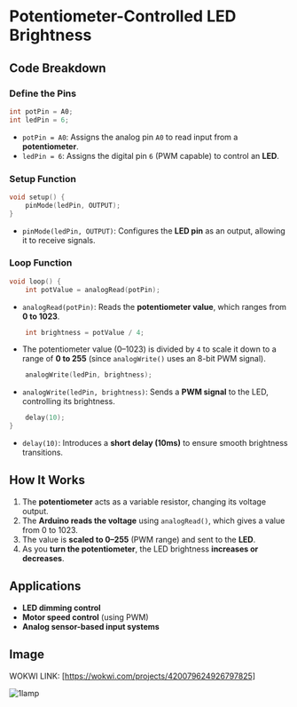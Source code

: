  # Potentiometer-Controlled LED Brightness

## Code Breakdown

### Define the Pins
```cpp
int potPin = A0;
int ledPin = 6;
```
- `potPin = A0`: Assigns the analog pin `A0` to read input from a **potentiometer**.
- `ledPin = 6`: Assigns the digital pin `6` (PWM capable) to control an **LED**.

### Setup Function
```cpp
void setup() {
    pinMode(ledPin, OUTPUT);
}
```
- `pinMode(ledPin, OUTPUT)`: Configures the **LED pin** as an output, allowing it to receive signals.

### Loop Function
```cpp
void loop() {
    int potValue = analogRead(potPin);
```
- `analogRead(potPin)`: Reads the **potentiometer value**, which ranges from **0 to 1023**.

```cpp
    int brightness = potValue / 4;
```
- The potentiometer value (0–1023) is divided by `4` to scale it down to a range of **0 to 255** (since `analogWrite()` uses an 8-bit PWM signal).

```cpp
    analogWrite(ledPin, brightness);
```
- `analogWrite(ledPin, brightness)`: Sends a **PWM signal** to the LED, controlling its brightness.

```cpp
    delay(10);
}
```
- `delay(10)`: Introduces a **short delay (10ms)** to ensure smooth brightness transitions.

## How It Works
1. The **potentiometer** acts as a variable resistor, changing its voltage output.
2. The **Arduino reads the voltage** using `analogRead()`, which gives a value from 0 to 1023.
3. The value is **scaled to 0–255** (PWM range) and sent to the **LED**.
4. As you **turn the potentiometer**, the LED brightness **increases or decreases**.

## Applications
- **LED dimming control**
- **Motor speed control** (using PWM)
- **Analog sensor-based input systems**

## Image
WOKWI LINK: [https://wokwi.com/projects/420079624926797825]


![1lamp](https://github.com/user-attachments/assets/a4654e76-8f63-4d41-953a-e8273eddf136)
